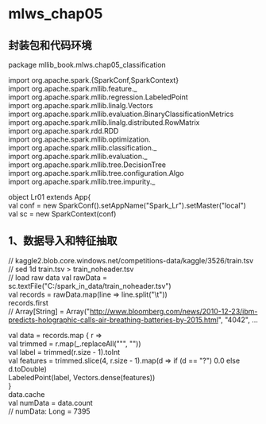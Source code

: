 # mlws_chap05

## 封装包和代码环境
package mllib_book.mlws.chap05_classification

import org.apache.spark.{SparkConf,SparkContext}  
import org.apache.spark.mllib.feature._  
import org.apache.spark.mllib.regression.LabeledPoint  
import org.apache.spark.mllib.linalg.Vectors  
import org.apache.spark.mllib.evaluation.BinaryClassificationMetrics  
import org.apache.spark.mllib.linalg.distributed.RowMatrix  
import org.apache.spark.rdd.RDD  
import org.apache.spark.mllib.optimization.  
import org.apache.spark.mllib.classification._  
import org.apache.spark.mllib.evaluation._   
import org.apache.spark.mllib.tree.DecisionTree  
import org.apache.spark.mllib.tree.configuration.Algo  
import org.apache.spark.mllib.tree.impurity._  

object Lr01 extends App{  
  val conf = new SparkConf().setAppName("Spark_Lr").setMaster("local")  
  val sc = new SparkContext(conf)  
  
  
## 1、数据导入和特征抽取  
// kaggle2.blob.core.windows.net/competitions-data/kaggle/3526/train.tsv  
// sed 1d train.tsv > train_noheader.tsv  
// load raw data
val rawData = sc.textFile("C:/spark_in_data/train_noheader.tsv")  
val records = rawData.map(line => line.split("\t"))  
records.first  
// Array[String] = Array("http://www.bloomberg.com/news/2010-12-23/ibm-predicts-holographic-calls-air-breathing-batteries-by-2015.html", "4042", ...  

val data = records.map { r =>  
    val trimmed = r.map(_.replaceAll("\"", ""))  
    val label = trimmed(r.size - 1).toInt  
    val features = trimmed.slice(4, r.size - 1).map(d => if (d == "?") 0.0 else d.toDouble)  
    LabeledPoint(label, Vectors.dense(features))  
}  
data.cache  
val numData = data.count  
// numData: Long = 7395  



